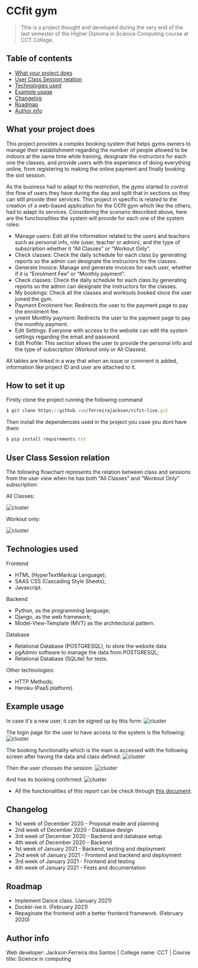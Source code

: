 
# CCfit gym
> This is a project thought and developed during the very end of the last semester of the Higher Diploma in Science Computing course at CCT College.

## Table of contents
* [What your project does](#what-your-project-does)
* [User Class Session relation](#User-Class-Session-relation)
* [Technologies used](#technologies-used)
* [Example usage](#example-usage)
* [Changelog](#changelog)
* [Roadmap](#roadmap)
* [Author info](#author-info)

## What your project does
This project provides a complex booking system that helps gyms owners to manage their establishment regarding the number of people allowed to be indoors at the same time while training, designate the instructors for each one the classes, and provide users with the experience of doing everything online, from registering to making the online payment and finally booking the slot session.

As the business had to adapt to the restriction, the gyms started to control the flow of users they have during the day and split that in sections so they can still provide their services. This project in specific is related to the creation of a web-based application for the CCfit gym which like the others, had to adapt its services.
Considering the scenario described above, here are the functionalities the system will provide for each one of the system roles:


* Manage users: Edit all the information related to the users and teachers such as personal info, role (user, teacher or admin), and the type of subscription whether it “All Classes” or “Workout Only”.
* Check classes: Check the daily schedule for each class by generating reports so the admin can designate the instructors for the classes.
* Generate Invoice: Manage and generate invoices for each user, whether if it is “Enrolment Fee” or “Monthly payment”.
* Check classes: Check the daily schedule for each class by generating reports so the admin can designate the instructors for the classes.
* My bookings: Check all the classes and workouts booked since the user joined the gym.
* Payment Enrolment fee: Redirects the user to the payment page to pay the enrolment fee.
* yment Monthly payment: Redirects the user to the payment page to pay the monthly payment.
* Edit Settings: Everyone with access to the website can edit the system settings regarding the email and password.
* Edit Profile: This section allows the user to provide the personal info and the type of subscription (Workout only or All Classes).

All tables are linked in a way that when an issue or comment is added, information like project ID and user are attached to it.

## How to set it up
Firstly clone the project running the following command
```ruby
$ git clone https://github.com/ferreirajackson/ccfit-live.git
```

Then install the dependencies used in the project you case you dont have them
```ruby
$ pip install requirements.txt
```
## User Class Session relation
The following flowchart represents the relation between class and sessions from the user view when he has both “All Classes” and “Workout Only” subscription:

All Classes:

![cluster](./readmeimages/allclasses.png)

Workout only:

![cluster](./readmeimages/workoutonly.png)


## Technologies used
Frontend
* HTML (HyperTextMarkup Language);
* SAAS CSS (Cascading Style Sheets);
* Javascript.

Backend
* Python, as the programming language;
* Django, as the web framework;
* Model-View-Template (MVT) as the architectural pattern.

Database
* Relational Database (POSTGRESQL), to store the website data
* pgAdmin software to manage the data from POSTGRESQL;
* Relational Database (SQLite) for tests.

Other technologies:
* HTTP Methods;
* Heroku (PaaS platform).


## Example usage

In case it's a new user, it can be signed up by this form:
![cluster](./readmeimages/signup.png)

The login page for the user to have access to the system is the following:
![cluster](./readmeimages/login.png)

The booking functionality which is the main is accessed with the following screen after having the data and class defined:
![cluster](./readmeimages/chooseclass.png)

Then the user chooses the session:
![cluster](./readmeimages/choosesession.png)

And has its booking confirmed:
![cluster](./readmeimages/bookingconfirmation.png)

* All the functionalities of this report can be check through [this document](./readmeimages/CCFIT_REPORT.docx).


## Changelog
* 1st week of December 2020 - Proposal made and planning
* 2nd week of December 2020 - Database design
* 3rd week of December 2020 - Backend and database setup
* 4th week of December 2020 - Backend
* 1st week of January 2021 - Backend, testiing and deployment
* 2nd week of January 2021 - Frontend and backend and deployment
* 3rd week of January 2021 - Frontend and testing
* 4th week of January 2021 - Fests and documentation


## Roadmap
* Implement Dance class. (January 2021)
* Docker-ise it. (February 2021)
* Repaginate the frontend with a better frontend framework. (February 2020)

## Author info
Web developer: Jackson Ferreira dos Santos | 
College name: CCT | 
Course title: Science in computing



